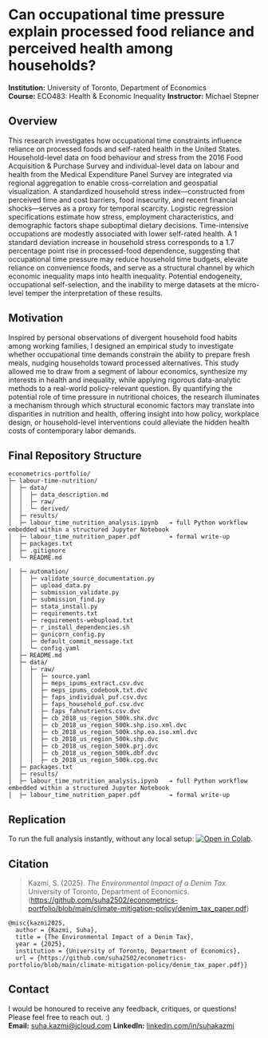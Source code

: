# Can occupational time pressure explain processed food reliance and perceived health among households?

**Institution:** University of Toronto, Department of Economics  
**Course:** ECO483: Health & Economic Inequality
**Instructor:** Michael Stepner

## Overview

This research investigates how occupational time constraints influence reliance on processed foods and self-rated health in the United States. Household-level data on food behaviour and stress from the 2016 Food Acquisition & Purchase Survey and individual-level data on labour and health from the Medical Expenditure Panel Survey are integrated via regional aggregation to enable cross-correlation and geospatial visualization. A standardized household stress index—constructed from perceived time and cost barriers, food insecurity, and recent financial shocks—serves as a proxy for temporal scarcity. Logistic regression specifications estimate how stress, employment characteristics, and demographic factors shape suboptimal dietary decisions. Time-intensive occupations are modestly associated with lower self-rated health. A 1 standard deviation increase in household stress corresponds to a 1.7 percentage point rise in processed-food dependence, suggesting that occupational time pressure may reduce household time budgets, elevate reliance on convenience foods, and serve as a structural channel by which economic inequality maps into health inequality. Potential endogeneity, occupational self-selection, and the inability to merge datasets at the micro-level temper the interpretation of these results.

## Motivation

Inspired by personal observations of divergent household food habits among working families, I designed an empirical study to investigate whether occupational time demands constrain the ability to prepare fresh meals, nudging households toward processed alternatives. This study allowed me to draw from a segment of labour economics, synthesize my interests in health and inequality, while applying rigorous data-analytic methods to a real-world policy-relevant question. By quantifying the potential role of time pressure in nutritional choices, the research illuminates a mechanism through which structural economic factors may translate into disparities in nutrition and health, offering insight into how policy, workplace design, or household-level interventions could alleviate the hidden health costs of contemporary labor demands.

## Final Repository Structure

```
econometrics-portfolio/
├─ labour-time-nutrition/
│  ├─ data/
│  │  ├─ data_description.md
│  │  ├─ raw/ 
│  │  └─ derived/ 
│  ├─ results/ 
│  ├─ labour_time_nutrition_analysis.ipynb   ➔ full Python workflow embedded within a structured Jupyter Notebook
│  ├─ labour_time_nutrition_paper.pdf        ➔ formal write-up
│  ├─ packages.txt
│  ├─ .gitignore
│  └─ README.md
```
```
│  ├─ automation/
│  │  ├─ validate_source_documentation.py
│  │  ├─ upload_data.py
│  │  ├─ submission_validate.py
│  │  ├─ submission_find.py
│  │  ├─ stata_install.py
│  │  ├─ requirements.txt
│  │  ├─ requirements-webupload.txt
│  │  ├─ r_install_dependencies.sh
│  │  ├─ gunicorn_config.py
│  │  ├─ default_commit_message.txt
│  │  └─ config.yaml
│  ├─ README.md
│  ├─ data/ 
│  │  ├─ raw/
│  │  │  ├─ source.yaml
│  │  │  ├─ meps_ipums_extract.csv.dvc
│  │  │  ├─ meps_ipums_codebook.txt.dvc
│  │  │  ├─ faps_individual_puf.csv.dvc
│  │  │  ├─ faps_household_puf.csv.dvc
│  │  │  ├─ faps_fahnutrients.csv.dvc
│  │  │  ├─ cb_2018_us_region_500k.shx.dvc
│  │  │  ├─ cb_2018_us_region_500k.shp.iso.xml.dvc
│  │  │  ├─ cb_2018_us_region_500k.shp.ea.iso.xml.dvc
│  │  │  ├─ cb_2018_us_region_500k.shp.dvc
│  │  │  ├─ cb_2018_us_region_500k.prj.dvc
│  │  │  ├─ cb_2018_us_region_500k.dbf.dvc
│  │  │  ├─ cb_2018_us_region_500k.cpg.dvc
│  ├─ packages.txt
│  ├─ results/ 
│  ├─ labour_time_nutrition_analysis.ipynb   ➔ full Python workflow embedded within a structured Jupyter Notebook
│  ├─ labour_time_nutrition_paper.pdf        ➔ formal write-up
```

## Replication

To run the full analysis instantly, without any local setup: [![Open in Colab](https://colab.research.google.com/assets/colab-badge.svg)](https://colab.research.google.com/github/suha2502/econometrics-portfolio/blob/main/labour-time-nutrition/labour_time_nutrition_analysis.ipynb).

## Citation

> Kazmi, S. (2025). *The Environmental Impact of a Denim Tax.* University of Toronto, Department of Economics.
> (https://github.com/suha2502/econometrics-portfolio/blob/main/climate-mitigation-policy/denim_tax_paper.pdf)

```
@misc{kazmi2025,
  author = {Kazmi, Suha},
  title = {The Environmental Impact of a Denim Tax},
  year = {2025},
  institution = {University of Toronto, Department of Economics},
  url = {https://github.com/suha2502/econometrics-portfolio/blob/main/climate-mitigation-policy/denim_tax_paper.pdf}}
```

## Contact
I would be honoured to receive any feedback, critiques, or questions! Please feel free to reach out. :)  
**Email:** [suha.kazmi@icloud.com](mailto:suha.kazmi@icloud.com)
**LinkedIn:** [linkedin.com/in/suhakazmi](https://linkedin.com/in/suhakazmi)
